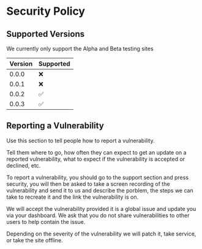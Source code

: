 # Security Policy

## Supported Versions

We currently only support the Alpha and Beta testing sites

| Version | Supported          |
| ------- | ------------------ |
| 0.0.0   | :x:                |
| 0.0.1   | :x:                |
| 0.0.2   | :white_check_mark: |
| 0.0.3   | :white_check_mark: |


## Reporting a Vulnerability

Use this section to tell people how to report a vulnerability.

Tell them where to go, how often they can expect to get an update on a
reported vulnerability, what to expect if the vulnerability is accepted or
declined, etc.

To report a vulnerability, you should go to the support section and press security, you will then be asked to take a screen recording of the vulnerability and send it to us and describe the porblem, the steps we can take to recreate it and the link the vulnerability is on.

We will accept the vulnerability provided it is a global issue and update you via your dashboard. We ask that you do not share vulnerabilities to other users to help contain the issue.

Depending on the severity of the vulnerability we will patch it, take service, or take the site offline.
